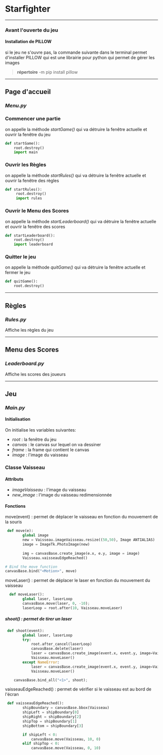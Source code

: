 # Starfighter
---
### Avant l'ouverte du jeu
#### Installation de PILLOW
si le jeu ne s'ouvre pas,
la commande suivante dans le terminal permet d'installer PILLOW qui est une librairie pour python qui permet de gérer les images

> **répertoire** -m pip install pillow

---
## Page d'accueil
### *Menu.py*
    
### Commencer une partie
on appelle la méthode *startGame()* qui va détruire la fenêtre actuelle et ouvrir la fenêtre du jeu

```python
def startGame():
    root.destroy()
    import main
```

### Ouvrir les Règles
on appelle la méthode *startRules()* qui va détruire la fenêtre actuelle et ouvrir la fenêtre des règles
```python
def startRules():
     root.destroy()
     import rules
``` 
### Ouvrir le Menu des Scores
on appelle la méthode *startLeaderboard()* qui va détruire la fenêtre actuelle et ouvrir la fenêtre des scores
``` python
def startLeaderboard():
    root.destroy()
    import leaderboard
```       
### Quitter le jeu
on appelle la méthode *quitGame()* qui va détruire la fenêtre actuelle et fermer le jeu
```python
def quitGame():
    root.destroy()
```     	  
---    	 
    
## Règles
### *Rules.py*
Affiche les règles du jeu

---
## Menu des Scores
### *Leaderboard.py*
Affiche les scores des joueurs

---
## Jeu
### *Main.py*
#### Initialisation
On initialise les variables suivantes:
- *root* : la fenêtre du jeu
- *canvas* : le canvas sur lequel on va dessiner
- *frame* : la frame qui contient le canvas
- *image* : l'image du vaisseau
### Classe Vaisseau
#### Attributs
- *imageVaisseau* : l'image du vaisseau
- *new_image* : l'image du vaisseau redimensionnée
#### Fonctions
move(event) : permet de déplacer le vaisseau en fonction du mouvement de la souris
```python
 def move(e):
        global image
        new = Vaisseau.imageVaisseau.resize((50,50), Image ANTIALIAS)
        image = ImageTk.PhotoImage(new)
        
        img = canvasBase.create_image(e.x, e.y, image = image)
        Vaisseau.vaisseauEdgeReached()

# Bind the move function 
canvasBase.bind("<Motion>", move) 
```
moveLaser() : permet de déplacer le laser en fonction du mouvement du vaisseau
```python
  def moveLaser():
        global laser, laserLoop
        canvasBase.move(laser, 0, -10);
        laserLoop = root.after(10, Vaisseau.moveLaser)
```
##### shoot() : permet de tirer un laser
```python
 def shoot(event):
        global laser, laserLoop
        try:
            root.after_cancel(laserLoop)
            canvasBase.delete(laser)
            laser = canvasBase.create_image(event.x, event.y, image=Vaisseau.new_imgLaser);
            Vaisseau.moveLaser()
        except NameError:
            laser = canvasBase.create_image(event.x, event.y, image=Vaisseau.new_imgLaser);
            Vaisseau.moveLaser()

    canvasBase.bind_all("<1>", shoot);
```
vaisseauEdgeReached() : permet de vérifier si le vaisseau est au bord de l'écran
```python
 def vaisseauEdgeReached():
        shipBoundary = canvasBase.bbox(Vaisseau)
        shipLeft = shipBoundary[0]
        shipRight = shipBoundary[2]
        shipTop = shipBoundary[1]
        shipBottom = shipBoundary[3]

        if shipLeft < 0:
            canvasBase.move(Vaisseau, 10, 0)
        elif shipTop < 0:
            canvasBase.move(Vaisseau, 0, 10)
```	
